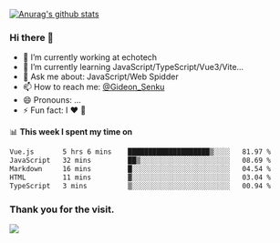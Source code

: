 [![Anurag's github stats](https://github-readme-stats.vercel.app/api?username=gideonsenku)](https://github.com/anuraghazra/github-readme-stats)
### Hi there 👋
- 🔭 I’m currently working at echotech
- 🌱 I’m currently learning JavaScript/TypeScript/Vue3/Vite...
- 💬 Ask me about: JavaScript/Web Spidder 
- 📫 How to reach me: [@Gideon_Senku](https://t.me/Gideon_Senku)
- 😄 Pronouns: ...
- ⚡ Fun fact: I ❤️ 🎵

📊 **This week I spent my time on**
<!--START_SECTION:waka-->

```txt
Vue.js       5 hrs 6 mins    ████████████████████▒░░░░   81.97 %
JavaScript   32 mins         ██▒░░░░░░░░░░░░░░░░░░░░░░   08.69 %
Markdown     16 mins         █░░░░░░░░░░░░░░░░░░░░░░░░   04.54 %
HTML         11 mins         ▓░░░░░░░░░░░░░░░░░░░░░░░░   03.04 %
TypeScript   3 mins          ▒░░░░░░░░░░░░░░░░░░░░░░░░   00.94 %
```

<!--END_SECTION:waka-->


### Thank you for the visit.
![](http://profile-counter.glitch.me/gideonsenku/count.svg)
<!--
**GideonSenku/GideonSenku** is a ✨ _special_ ✨ repository because its `README.md` (this file) appears on your GitHub profile.

Here are some ideas to get you started:

- 🔭 I’m currently working on ...
- 🌱 I’m currently learning ...
- 👯 I’m looking to collaborate on ...
- 🤔 I’m looking for help with ...
- 💬 Ask me about ...
- 📫 How to reach me: ...
- 😄 Pronouns: ...
- ⚡ Fun fact: ...
-->
